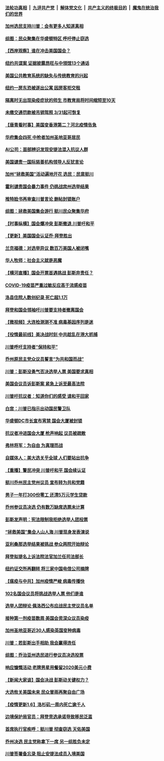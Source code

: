 

####  [法轮功真相](../../../../basic/blob/master/README.md?t=01071801) &nbsp;|&nbsp; [九评共产党](../../../../9ping.md/blob/master/README.md?t=01071801) &nbsp;|&nbsp; [解体党文化](../../../../jtdwh.md/blob/master/README.md?t=01071801)  &nbsp;|&nbsp; [共产主义的终极目的](../../../../gczydzjmd.md/blob/master/README.md?t=01071801) &nbsp;|&nbsp; [魔鬼在统治我们的世界](../../../../mgztzwmdsj.md/blob/master/README.md?t=01071801) 

#### [加州选民支持川普：会有更多人知道真相](../pages/nsc412/n12672857.md?t=01071801) 

#### [组图：民众聚集在华盛顿特区 呼吁停止窃选](../pages/nsc412/n12672802.md?t=01071801) 

#### [【西岸观察】谁在冲击美国国会？](../pages/nsc412/n12672731.md?t=01071801) 

#### [纽约共谍案 证据披露昂旺与中领馆13个通话](../pages/nsc412/n12672560.md?t=01071801) 

#### [美国公共教育系统的缺失与传统教育的兴起](../pages/nsc412/n12672408.md?t=01071801) 

#### [纽约一房东恐被逐出公寓 因房客拒交租](../pages/nsc412/n12672457.md?t=01071801) 

#### [隔离时无出现染疫症状的师生  市教育局将时间缩短至10天](../pages/nsc412/n12672572.md?t=01071801) 

#### [未缴交通罚款被吊销驾照 3/31起可恢复](../pages/nsc412/n12672587.md?t=01071801) 

#### [【唐青看时事】美国变香港第二？河北疫情告急](../pages/nsc412/n12672107.md?t=01071801) 

#### [华府集会四死 中枪者加州圣地亚哥居民](../pages/nsc412/n12672444.md?t=01071801) 

#### [AI公司：面部辨识发现安提法混入抗议人群](../pages/nsc412/n12672475.md?t=01071801) 

#### [美国谴责一国际慈善机构领导人反犹言论](../pages/nsc412/n12672313.md?t=01071801) 

#### [加州“拯救美国”活动遍地开花 选民：民意挺川](../pages/nsc412/n12672275.md?t=01071801) 

#### [霍利谴责国会暴力事件 仍挑战宾州选举结果](../pages/nsc412/n12672300.md?t=01071801) 

#### [推特脸书再审查川普言论 删帖封锁账户](../pages/nsc412/n12672249.md?t=01071801) 

#### [组图：拯救美国集会游行 挺川民众聚集华府](../pages/nsc412/n12672101.md?t=01071801) 

#### [【时事纵横】国会爆冲突 彭斯撤退 川普吁和平](../pages/nsc412/n12671888.md?t=01071801) 

#### [【更新】美国国会认证乔·拜登胜出](../pages/nsc412/n12671553.md?t=01071801) 

#### [兰克福德：对选举异议 数百万美国人被闭嘴](../pages/nsc412/n12671781.md?t=01071801) 

#### [华人牧师：社会主义就是恶魔](../pages/nsc412/n12671896.md?t=01071801) 

#### [【横河直播】国会开票首遇挑战 彭斯弃责任？](../pages/nsc412/n12671986.md?t=01071801) 

#### [COVID-19疫苗严重过敏反应高于流感疫苗](../pages/nsc412/n12671955.md?t=01071801) 

#### [洛县住院人数创纪录 死亡超1.1万](../pages/nsc412/n12671828.md?t=01071801) 

#### [拜登和国会领袖吁川普要支持者撤离国会](../pages/nsc412/n12671917.md?t=01071801) 

#### [【微视频】大连检测测不准 病毒基因序列是迷](../pages/nsc412/n12670766.md?t=01071801) 

#### [【役情最前线】美决战时刻 中共趁乱在港大抓捕](../pages/nsc412/n12671634.md?t=01071801) 

#### [川普呼吁支持者“保持和平”](../pages/nsc412/n12671715.md?t=01071801) 

#### [乔州原民主党众议员誓言“为共和国而战”](../pages/nsc412/n12671725.md?t=01071801) 

#### [川普：彭斯没勇气否决选举人票 美国要求真相](../pages/nsc412/n12671747.md?t=01071801) 

#### [美国会议员诉彭斯案 紧急上诉至最高法院](../pages/nsc412/n12671691.md?t=01071801) 

#### [川普吁抗议者：知道你们的感受 请和平回家](../pages/nsc412/n12671771.md?t=01071801) 

#### [白宫：川普已指示出动国民警卫队](../pages/nsc412/n12671431.md?t=01071801) 

#### [华盛顿DC市长宣布宵禁 国会大厦被封锁](../pages/nsc412/n12671653.md?t=01071801) 

#### [抗议者冲进国会大厦 枪声响起 议员被疏散](../pages/nsc412/n12671703.md?t=01071801) 

#### [弗林将军：为自由 为真理而战](../pages/nsc412/n12671632.md?t=01071801) 

#### [自媒体人：美大选关乎全球 人们要站出抗争](../pages/nsc412/n12671615.md?t=01071801) 

#### [【重播】警民冲突 川普吁和平 国会续认证](../pages/nsc412/n12664729.md?t=01071801) 

#### [挺川乔州民主党州议员 宣布转为共和党籍](../pages/nsc412/n12671532.md?t=01071801) 

#### [男子一年打300份零工 还清5万元学生贷款](../pages/nsc412/n12670752.md?t=01071801) 

#### [乔州参议员决选 仍有数万缺席选票未计算](../pages/nsc412/n12671503.md?t=01071801) 

#### [彭斯发声明：宪法限制我拒绝选举人团投票](../pages/nsc412/n12671477.md?t=01071801) 

#### [“拯救美国”集会人山人海 川普现身发表演说](../pages/nsc412/n12671361.md?t=01071801) 

#### [亚利桑那选举结果被挑战 参众两院开始辩论](../pages/nsc412/n12671427.md?t=01071801) 

#### [拜登拟提名上诉法院法官加兰任司法部长](../pages/nsc412/n12671400.md?t=01071801) 

#### [纽约证交所再翻转 将三家中国电信公司摘牌](../pages/nsc412/n12671216.md?t=01071801) 

#### [【瘟疫与中共】加州疫情严峻 病毒传播快](../pages/nsc412/n12671064.md?t=01071801) 

#### [102名国会议员将挑战选举人票 他们是谁](../pages/nsc412/n12671163.md?t=01071801) 

#### [选举人团辩论 佩洛西公布应战民主党议员名单](../pages/nsc412/n12671028.md?t=01071801) 

#### [接种第一剂疫苗数周 美国会资深众议员染疫](../pages/nsc412/n12671110.md?t=01071801) 

#### [加州圣地亚哥近30人感染英国变种病毒](../pages/nsc412/n12669230.md?t=01071801) 

#### [川普：若彭斯出手相助 我会赢得连任](../pages/nsc412/n12671055.md?t=01071801) 

#### [组图：乔治亚州选民进行参议员决选投票](../pages/nsc412/n12670355.md?t=01071801) 

#### [响应慷慨活动 老牌男星用餐留2020美元小费](../pages/nsc412/n12669716.md?t=01071801) 

#### [【新闻大家谈】国会决战 彭斯动关键权力？](../pages/nsc412/n12670959.md?t=01071801) 

#### [大选攸关美国未来 民众冒雨再聚自由广场](../pages/nsc412/n12669698.md?t=01071801) 

#### [【疫情更新1.6】洛杉矶一周内死亡逾千人](../pages/nsc412/n12670405.md?t=01071801) 

#### [边境保护局官员：拜登竞选承诺导致移民泛滥](../pages/nsc412/n12670437.md?t=01071801) 

#### [首席执行官疾呼：挺川普 彻查窃选 天佑美国](../pages/nsc412/n12670328.md?t=01071801) 

#### [乔州决选 民主党称拿下一席 另一组胜负未定](../pages/nsc412/n12670441.md?t=01071801) 

#### [川普签署备忘录 阻止安提法成员入境美国](../pages/nsc412/n12670324.md?t=01071801) 


